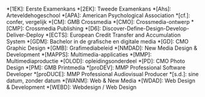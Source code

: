 *[1EK]:                     Eerste Examenkans
*[2EK]:                     Tweede Examenkans
*[Ahs]:                     Arteveldehogeschool
*[APA]:                     American Psychological Association
*[cf.]:                     confer, vergelijk
*[CM]:                      GMB Crossmedia
*[CMO]:                     Crossmedia-ontwerp
*[CMP]:                     Crossmedia Publishing
*[D6]:                      Discover-Define-Design-Develop-Deliver-Deploy
*[ECTS]:                    European Credit Transfer and Accumulation System
*[GDM]:                     Bachelor in de grafische en digitale media
*[GD]:                      CMO Graphic Design
*[GMB]:                     Grafimediabeleid
*[NMDAD]:                   New Media Design & Development
*[MAPPS]:                   Multimedia-applicaties
*[MMP]:                     Multimediaproductie
*[OLOD]:                    opleidingsonderdeel
*[PD]:                      CMO Photo Design
*[PM]:                      GMB Printmedia
*[proDEV]:                  MMP Professional Software Developer
*[proDUCE]:                 MMP Professional Audiovisual Producer
*[s.d.]:                    sine datum, zonder datum
*[WANM]:                    Web & New Media
*[WDAD]:                    Web Design & Development
*[WEBD]:                    Webdesign / Web Design